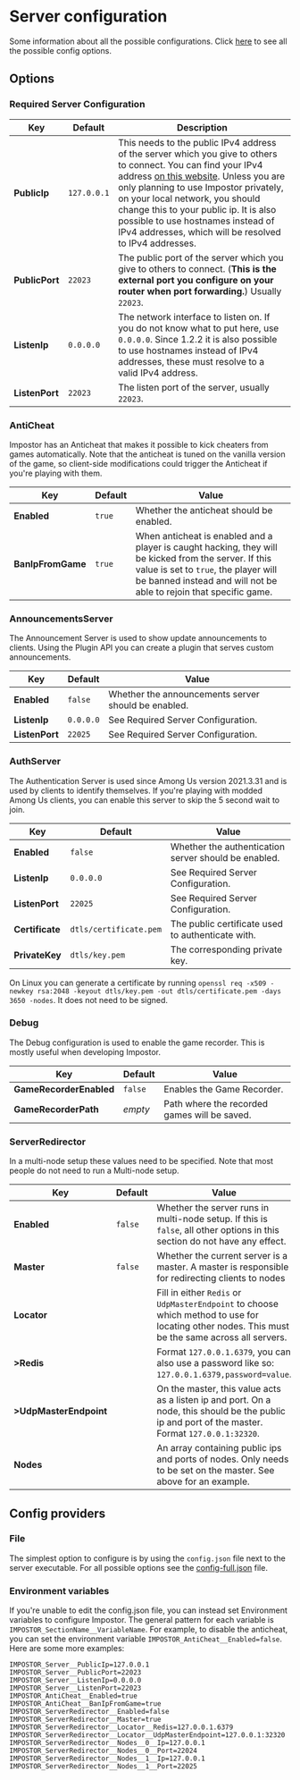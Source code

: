 # Server configuration

Some information about all the possible configurations. Click [here](https://github.com/AeonLucid/Impostor/blob/master/src/Impostor.Server/config-full.json) to see all the possible config options.

## Options

### Required Server Configuration

| Key            | Default     | Description                                                                                                                                                                                                                                                                                                                                                                                            |
| -------------- | ----------- | ------------------------------------------------------------------------------------------------------------------------------------------------------------------------------------------------------------------------------------------------------------------------------------------------------------------------------------------------------------------------------------------------------ |
| **PublicIp**   | `127.0.0.1` | This needs to the public IPv4 address of the server which you give to others to connect. You can find your IPv4 address [on this website](http://whatismyip.host/). Unless you are only planning to use Impostor privately, on your local network, you should change this to your public ip. It is also possible to use hostnames instead of IPv4 addresses, which will be resolved to IPv4 addresses. |
| **PublicPort** | `22023`     | The public port of the server which you give to others to connect. (**This is the external port you configure on your router when port forwarding.**) Usually `22023`.                                                                                                                                                                                                                                 |
| **ListenIp**   | `0.0.0.0`   | The network interface to listen on. If you do not know what to put here, use `0.0.0.0`. Since 1.2.2 it is also possible to use hostnames instead of IPv4 addresses, these must resolve to a valid IPv4 address.                                                                                                                                                                                        |
| **ListenPort** | `22023`     | The listen port of the server, usually `22023`.                                                                                                                                                                                                                                                                                                                                                        |

### AntiCheat

Impostor has an Anticheat that makes it possible to kick cheaters from games automatically. Note that the anticheat is tuned on the vanilla version of the game, so client-side modifications could trigger the Anticheat if you're playing with them.

| Key               | Default | Value                                                                                                                                                                                                               |
| ----------------- | ------- | ------------------------------------------------------------------------------------------------------------------------------------------------------------------------------------------------------------------- |
| **Enabled**       | `true`  | Whether the anticheat should be enabled.                                                                                                                                                                            |
| **BanIpFromGame** | `true`  | When anticheat is enabled and a player is caught hacking, they will be kicked from the server. If this value is set to `true`, the player will be banned instead and will not be able to rejoin that specific game. |

### AnnouncementsServer

The Announcement Server is used to show update announcements to clients. Using the Plugin API you can create a plugin that serves custom announcements.

| Key            | Default   | Value                                               |
| -------------- | --------- | --------------------------------------------------- |
| **Enabled**    | `false`   | Whether the announcements server should be enabled. |
| **ListenIp**   | `0.0.0.0` | See Required Server Configuration.                  |
| **ListenPort** | `22025`   | See Required Server Configuration.                  |

### AuthServer

The Authentication Server is used since Among Us version 2021.3.31 and is used by clients to identify themselves. If you're playing with modded Among Us clients, you can enable this server to skip the 5 second wait to join.

| Key             | Default                | Value                                                |
| --------------- | ---------------------- | ---------------------------------------------------- |
| **Enabled**     | `false`                | Whether the authentication server should be enabled. |
| **ListenIp**    | `0.0.0.0`              | See Required Server Configuration.                   |
| **ListenPort**  | `22025`                | See Required Server Configuration.                   |
| **Certificate** | `dtls/certificate.pem` | The public certificate used to authenticate with.    |
| **PrivateKey**  | `dtls/key.pem`         | The corresponding private key.                       |

On Linux you can generate a certificate by running `openssl req -x509 -newkey rsa:2048 -keyout dtls/key.pem -out dtls/certificate.pem -days 3650 -nodes`. It does not need to be signed.

### Debug

The Debug configuration is used to enable the game recorder. This is mostly useful when developing Impostor.

| Key                     | Default | Value                                        |
| ----------------------- | ------- | -------------------------------------------- |
| **GameRecorderEnabled** | `false` | Enables the Game Recorder.                   |
| **GameRecorderPath**    | _empty_ | Path where the recorded games will be saved. |

### ServerRedirector

In a multi-node setup these values need to be specified. Note that most people do not need to run a Multi-node setup.

| Key                    | Default | Value                                                                                                                                             |
| ---------------------- | ------- | ------------------------------------------------------------------------------------------------------------------------------------------------- |
| **Enabled**            | `false` | Whether the server runs in multi-node setup. If this is `false`, all other options in this section do not have any effect.                        |
| **Master**             | `false` | Whether the current server is a master. A master is responsible for redirecting clients to nodes                                                  |
| **Locator**            |         | Fill in either `Redis` or `UdpMasterEndpoint` to choose which method to use for locating other nodes. This must be the same across all servers.   |
| **>Redis**             |         | Format `127.0.0.1.6379`, you can also use a password like so: `127.0.0.1.6379,password=value`.                                                    |
| **>UdpMasterEndpoint** |         | On the master, this value acts as a listen ip and port. On a node, this should be the public ip and port of the master. Format `127.0.0.1:32320`. |
| **Nodes**              |         | An array containing public ips and ports of nodes. Only needs to be set on the master. See above for an example.                                  |

## Config providers

### File

The simplest option to configure is by using the `config.json` file next to the server executable. For all possible options see the [config-full.json](https://github.com/Impostor/Impostor/blob/dev/src/Impostor.Server/config-full.json) file.

### Environment variables

If you're unable to edit the config.json file, you can instead set Environment variables to configure Impostor. The general pattern for each variable is `IMPOSTOR_SectionName__VariableName`. For example, to disable the anticheat, you can set the environment variable `IMPOSTOR_AntiCheat__Enabled=false`. Here are some more examples:

```
IMPOSTOR_Server__PublicIp=127.0.0.1
IMPOSTOR_Server__PublicPort=22023
IMPOSTOR_Server__ListenIp=0.0.0.0
IMPOSTOR_Server__ListenPort=22023
IMPOSTOR_AntiCheat__Enabled=true
IMPOSTOR_AntiCheat__BanIpFromGame=true
IMPOSTOR_ServerRedirector__Enabled=false
IMPOSTOR_ServerRedirector__Master=true
IMPOSTOR_ServerRedirector__Locator__Redis=127.0.0.1.6379
IMPOSTOR_ServerRedirector__Locator__UdpMasterEndpoint=127.0.0.1:32320
IMPOSTOR_ServerRedirector__Nodes__0__Ip=127.0.0.1
IMPOSTOR_ServerRedirector__Nodes__0__Port=22024
IMPOSTOR_ServerRedirector__Nodes__1__Ip=127.0.0.1
IMPOSTOR_ServerRedirector__Nodes__1__Port=22025
```
